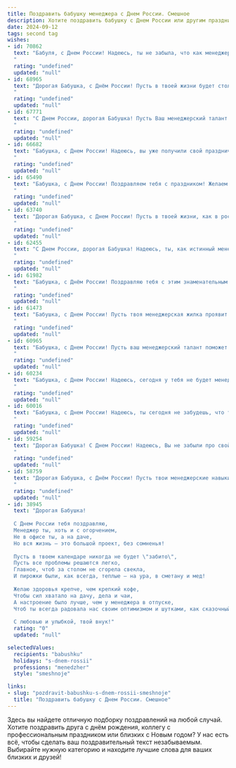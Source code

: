 ```yaml
---
title: Поздравить бабушку менеджера с Днем России. Смешное
description: Хотите поздравить бабушку с Днем России или другим праздником? Наш ИИ создаст незабываемое поздравление, а вы обязательно выделитесь среди других.  
date: 2024-09-12
tags: second tag
wishes:
- id: 70862
  text: "Бабуля, с Днем России! Надеюсь, ты не забыла, что как менеджер, сегодня ты должна \"управлять\" своим настроением и держать его на позитиве!
  "
  rating: "undefined"
  updated: "null"
- id: 68965
  text: "Дорогая Бабушка, с Днём России! Пусть в твоей жизни будет столько же позитивных сделок, сколько у тебя было клиентов за всю карьеру менеджера!  😄
  "
  rating: "undefined"
  updated: "null"
- id: 67771
  text: "С Днем России, дорогая Бабушка! Пусть Ваш менеджерский талант проявится в умении с умом распорядиться всеми благами Родины - от внуков до дачных помидоров! 😜
  "
  rating: "undefined"
  updated: "null"
- id: 66682
  text: "Бабушка, с Днем России! Надеюсь, вы уже получили свой праздничный набор: матрёшку, балалайку и бесплатный билет на выступление хореографического ансамбля \"Березка\". А еще, поздравляю с тем, что вы, как опытный менеджер по жизни, успешно управляете собственной страной - семьей! 😄
  "
  rating: "undefined"
  updated: "null"
- id: 65490
  text: "Бабушка, с Днем России! Поздравляем тебя с праздником! Желаем тебе крепкого здоровья, чтобы ты могла управлять своей пенсией как настоящий менеджер - грамотно, эффективно и с максимальной выгодой! 🤣
  "
  rating: "undefined"
  updated: "null"
- id: 63740
  text: "Дорогая Бабушка, с Днем России! Пусть в твоей жизни, как в российской экономике, всегда будут стабильные доходы, а проблемы решаются с такой же эффективностью, как менеджер, управляющий страной! 😜
  "
  rating: "undefined"
  updated: "null"
- id: 62455
  text: "С Днем России, дорогая Бабушка! Надеюсь, ты, как истинный менеджер, подготовила для этой праздничной даты особую скидку на пирожки! 😉
  "
  rating: "undefined"
  updated: "null"
- id: 61982
  text: "Бабушка, с Днём России! Поздравляю тебя с этим знаменательным праздником, который, я думаю, ты, как настоящий менеджер, наверняка отмечаешь составлением плана мероприятий на предстоящую неделю 😎  Желаю тебе крепчайшего здоровья, чтобы ты была в состоянии руководить нашей большой семьёй ещё много лет!
  "
  rating: "undefined"
  updated: "null"
- id: 61473
  text: "Бабушка, с Днем России! Пусть твоя менеджерская жилка проявит себя в управлении страной, а  твоя мудрость и опыт помогут нашим россиянам пройти через любые испытания! 😂🎉
  "
  rating: "undefined"
  updated: "null"
- id: 60965
  text: "Бабушка, с Днем России! Пусть ваш менеджерский талант поможет вам заключить выгодные сделки на скидки в магазинах, а ваша дипломатичность — договориться с внуками о помощи по хозяйству! 😉
  "
  rating: "undefined"
  updated: "null"
- id: 60234
  text: "Бабушка, с Днем России! Надеюсь, сегодня у тебя не будет менеджерского стресса, а только праздничный коктейль из патриотизма и вкусняшек! 😉
  "
  rating: "undefined"
  updated: "null"
- id: 60016
  text: "Бабушка, с Днем России! Надеюсь, ты сегодня не забудешь, что ты — главный менеджер по семейным делам, и твоя стратегия по захвату всех сердец работает безупречно! 😉🎉
  "
  rating: "undefined"
  updated: "null"
- id: 59254
  text: "Дорогая Бабушка! С Днем России! Надеюсь, Вы не забыли про свой план на сегодня: захватить все кондитерские магазины страны и объявить их собственностью русского народа?  😄  Шучу, конечно!  Просто желаю Вам  веселого праздника, отменного настроения и вкусного пирога с триколором! 🇷🇺
  "
  rating: "undefined"
  updated: "null"
- id: 58759
  text: "Дорогая Бабушка, с Днём России! Пусть твои менеджерские навыки всегда работают на тебя, и ты, как настоящий патриот, будешь заключать только выгодные сделки, даже с внуками! 😉
  "
  rating: "undefined"
  updated: "null"
- id: 38945
  text: "Дорогая Бабушка!
  
  С Днем России тебя поздравляю,
  Менеджер ты, хоть и с огорчением,
  Не в офисе ты, а на даче,
  Но вся жизнь — это большой проект, без сомненья!
  
  Пусть в твоем календаре никогда не будет \"забито\",
  Пусть все проблемы решаются легко,
  Главное, чтоб за столом не сгорела свекла,
  И пирожки были, как всегда, теплые — на ура, в сметану и мед!
  
  Желаю здоровья крепче, чем крепкий кофе,
  Чтобы сил хватало на дачу, дела и чаи,
  А настроение было лучше, чем у менеджера в отпуске,
  Чтоб ты всегда радовала нас своим оптимизмом и шутками, как сказочный герой!
  
  С любовью и улыбкой, твой внук!"
  rating: "0"
  updated: "null"

selectedValues:
  recipients: "babushku"
  holidays: "s-dnem-rossii"
  professions: "menedzher"
  style: "smeshnoje"

links:
- slug: "pozdravit-babushku-s-dnem-rossii-smeshnoje"
  title: "Поздравить бабушку с Днем России. Смешное"
---
```


Здесь вы найдете отличную подборку поздравлений на любой случай. 
Хотите поздравить друга с днём рождения, коллегу с профессиональным праздником или близких с Новым годом? У нас есть всё, чтобы сделать ваш поздравительный текст незабываемым. Выбирайте нужную категорию и находите лучшие слова для ваших близких и друзей!
